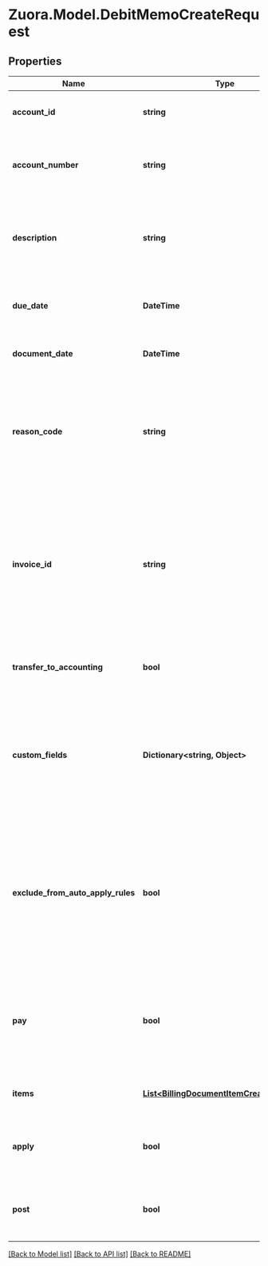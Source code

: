 
# Zuora.Model.DebitMemoCreateRequest

## Properties

Name | Type | Description | Notes
------------ | ------------- | ------------- | -------------
**account_id** | **string** | Identifier of the account that owns the debit memo. | [optional] 
**account_number** | **string** | Human-readable identifier of the account that owns the debit memo. | [optional] 
**description** | **string** | An arbitrary string associated with the object. Often useful for displaying to users. | [optional] 
**due_date** | **DateTime** | The date on which payment for the debit memo is due. | [optional] 
**document_date** | **DateTime** | The date when the debit memo takes effect. | [optional] 
**reason_code** | **string** | Reason for issuing this debit memo. This field is applicable only if the &#x60;type&#x60; field is set to &#x60;credit_memo&#x60; or &#x60;debit_memo&#x60;. | [optional] 
**invoice_id** | **string** | The identifier of the invoice from which this credit memo or debit memo is created. This field is applicable only if the &#x60;type&#x60; field is set to &#x60;credit_memo&#x60; or &#x60;debit_memo&#x60;. | [optional] 
**transfer_to_accounting** | **bool** | Whether to transfer to an external accounting system. | [optional] 
**custom_fields** | **Dictionary&lt;string, Object&gt;** | Set of user-defined fields associated with this object. Useful for storing additional information about the object in a structured format. | [optional] 
**exclude_from_auto_apply_rules** | **bool** | Indicates whether to exclude this credit memo from the rule of automatically applying it to invoices. This field is applicable only if the &#x60;type&#x60; field is set to &#x60;credit_memo&#x60;. | [optional] 
**pay** | **bool** | Indicates whether this billing document is automatically picked up for processing in the corresponding payment run. | [optional] 
**items** | [**List&lt;BillingDocumentItemCreateRequest&gt;**](BillingDocumentItemCreateRequest.md) | Information of all billing document items. | [optional] 
**apply** | **bool** | Whether to automatically apply the billing document upon posting. | [optional] 
**post** | **bool** | Whether to automatically post a billing document after it is created. | [optional] 

[[Back to Model list]](../README.md#documentation-for-models)
[[Back to API list]](../README.md#documentation-for-api-endpoints)
[[Back to README]](../README.md)

